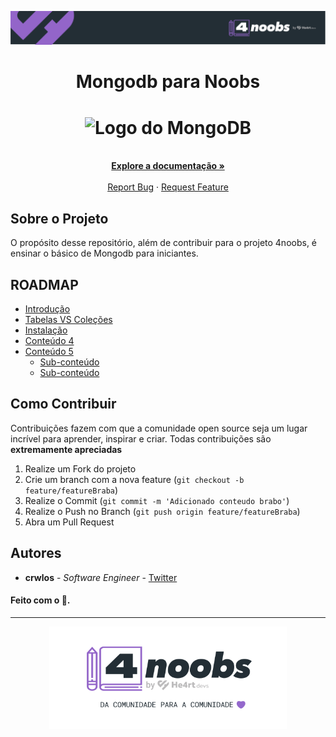 <!-- Logo 4noobs -->

<p align="center">
  <a href="https://github.com/he4rt/4noobs" target="_blank">
    <img src="/.github/header-4noobs.svg">
  </a>
</p>

<!-- Title -->

<p align="center">
  <h1 align="center">Mongodb para Noobs</h1>

  <h1 align="center"><img src="https://cdn.iconscout.com/icon/free/png-512/mongodb-226029.png" alt="Logo do MongoDB" width="120"></h1>
   
  
  <p align="center">
    <br />
    <a href="#ROADMAP"><strong>Explore a documentação »</strong></a>
    <br />
    <br />
    <a href="link-para-abrir-issue">Report Bug</a>
    ·
    <a href="link-para-abrir-issue">Request Feature</a>
  </p>
</p>

 <!-- ABOUT THE PROJECT -->


## Sobre o Projeto
O propósito desse repositório, além de contribuir para o projeto 4noobs, é ensinar o básico de Mongodb para iniciantes.

<!-- ROADMAP OF PROJECT -->

## ROADMAP

- [Introdução](/src/1-Introducao/1-o-que-e-mongodb.md)
- [Tabelas VS Coleções](/src/1-Introducao/2-tabelas-vs-colecoes.md)
- [Instalação](/src/2-Instalacao/1-instalando-localmente.md)
- [Conteúdo 4](link-quarta-parte)
- [Conteúdo 5](link-quinta-parte)
  - [Sub-conteúdo](link-sub-conteudo)
  - [Sub-conteúdo](link-sub-conteudo)
  
  
<!-- CONTRIBUTING -->

## Como Contribuir

Contribuições fazem com que a comunidade open source seja um lugar incrível para aprender, inspirar e criar. Todas contribuições
são **extremamente apreciadas**

1. Realize um Fork do projeto
2. Crie um branch com a nova feature (`git checkout -b feature/featureBraba`)
3. Realize o Commit (`git commit -m 'Adicionado conteudo brabo'`)
4. Realize o Push no Branch (`git push origin feature/featureBraba`)
5. Abra um Pull Request

## Autores

- **crwlos** - _Software Engineer_ - [Twitter](https://twitter.com/crwlos)

#### Feito com o 💜.

---

<p align="center">
  <a href="https://github.com/he4rt/4noobs" target="_blank">
    <img src="/.github/footer-4noobs.svg" width="380">
  </a>
</p>
